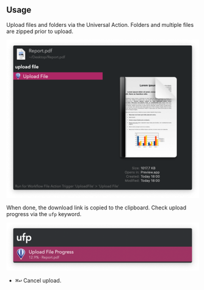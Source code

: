 ## Usage

Upload files and folders via the Universal Action. Folders and multiple files are zipped prior to upload.

![Upload file](images/ua.png)

When done, the download link is copied to the clipboard. Check upload progress via the `ufp` keyword.

![Upload progress](images/ufp.png)

* <kbd>⌘</kbd><kbd>↩</kbd> Cancel upload.
